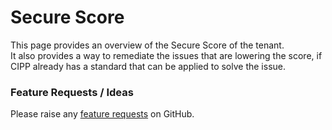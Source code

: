 ﻿# Secure Score

This page provides an overview of the Secure Score of the tenant.  
It also provides a way to remediate the issues that are lowering the score, if CIPP already has a standard that can be applied to solve the issue.

### Feature Requests / Ideas

Please raise any [feature requests](https://github.com/KelvinTegelaar/CIPP/issues/new?assignees=&labels=enhancement%2Cno-priority&projects=&template=feature.yml&title=%5BFeature+Request%5D%3A+) on GitHub.
